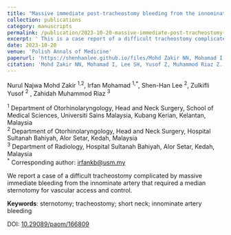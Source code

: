 ```yaml
---
title: "Massive immediate post-tracheostomy bleeding from the innominate artery"
collection: publications
category: manuscripts
permalink: /publication/2023-10-20-massive-immediate-post-tracheostomy-bleeding-innominate-artery  
excerpt: ' This is a case report of a difficult tracheostomy complicated by massive immediate bleeding from the innominate artery that required a median sternotomy for vascular access and control.'
date: 2023-10-20
venue: 'Polish Annals of Medicine'
paperurl: 'https://shenhanlee.github.io/files/Mohd Zakir NN, Mohamad I, Lee SH, Yusof Z, Muhamod Riaz Z_Polish Annals of Medicine_2023.pdf'
citation: 'Mohd Zakir NN, Mohamad I, Lee SH, Yusof Z, Muhammod Riaz Z. (2023). &quot;Massive immediate post-tracheostomy bleeding from the innominate artery.&quot; <i>Polish Annals of Medicine</i>. 30(2):157-160.'
---
```


Nurul Najwa Mohd Zakir <sup>1,2</sup>, Irfan Mohamad <sup>1,*</sup>, Shen-Han Lee <sup>2</sup>, Zulkifli Yusof <sup>2</sup> , Zahidah Muhammod Riaz <sup>3</sup>  

<sup>1</sup> Department of Otorhinolaryngology, Head and Neck Surgery, School of Medical Sciences,  Universiti Sains Malaysia, Kubang Kerian, Kelantan, Malaysia  
<sup>2</sup> Department of Otorhinolaryngology, Head and Neck Surgery, Hospital Sultanah Bahiyah, Alor Setar, Kedah, Malaysia  
<sup>3</sup> Department of Radiology, Hospital Sultanah Bahiyah, Alor Setar, Kedah, Malaysia  
<sup>*</sup> Corresponding author: [irfankb@usm.my](mailto:irfankb@usm.my)  

We report a case of a difficult tracheostomy complicated by massive immediate bleeding from the innominate artery that required a median sternotomy for vascular access and control.  

<b>Keywords</b>: sternotomy; tracheostomy; short neck; innominate artery bleeding  

DOI: [10.29089/paom/166809](https://doi.org/10.29089/paom/166809)  

